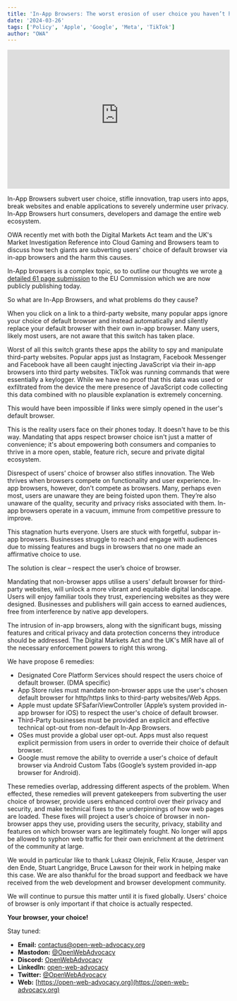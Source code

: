 ```yaml
---
title: 'In-App Browsers: The worst erosion of user choice you haven’t heard of'
date: '2024-03-26'
tags: ['Policy', 'Apple', 'Google', 'Meta', 'TikTok']
author: "OWA"
---
```


<iframe style="max-width: 100%;" width="560" height="315" src="https://www.youtube-nocookie.com/embed/-6mFC__dMWM?si=dCn6x88fPOox76WL" title="YouTube video player" frameborder="0" allow="accelerometer; autoplay; clipboard-write; encrypted-media; gyroscope; picture-in-picture; web-share" referrerpolicy="strict-origin-when-cross-origin" allowfullscreen></iframe>

In-App Browsers subvert user choice, stifle innovation, trap users into apps, break websites and enable applications to severely undermine user privacy. In-App Browsers hurt consumers, developers and damage the entire web ecosystem.

OWA recently met with both the Digital Markets Act team and the UK's Market Investigation Reference into Cloud Gaming and Browsers team to discuss how tech giants are subverting users' choice of default browser via in-app browsers and the harm this causes.

In-App browsers is a complex topic, so to outline our thoughts we wrote [a detailed 61 page submission](/files/OWA%20-%20DMA%20Interventions%20-%20In-App%20Browsers%20v1.2.pdf) to the EU Commission which we are now publicly publishing today.

So what are In-App Browsers, and what problems do they cause?

When you click on a link to a third-party website, many popular apps ignore your choice of default browser and instead automatically and silently replace your default browser with their own in-app browser. Many users, likely most users, are not aware that this switch has taken place. 

Worst of all this switch grants these apps the ability to spy and manipulate third-party websites. Popular apps just as Instagram, Facebook Messenger and Facebook have all been caught injecting JavaScript via their in-app browsers into third party websites. TikTok was running commands that were essentially a keylogger. While we have no proof that this data was used or exfiltrated from the device the mere presence of JavaScript code collecting this data combined with no plausible explanation is extremely concerning.

This would have been impossible if links were simply opened in the user's default browser.

This is the reality users face on their phones today. It doesn't have to be this way. Mandating that apps respect browser choice isn't just a matter of convenience; it's about empowering both consumers and companies to thrive in a more open, stable, feature rich, secure and private digital ecosystem.

Disrespect of users’ choice of browser also stifles innovation. The Web thrives when browsers compete on functionality and user experience. In-app browsers, however, don't compete as browsers. Many, perhaps even most, users are unaware they are being foisted upon them. They’re also unaware of the quality, security and privacy risks associated with them. In-app browsers operate in a vacuum, immune from competitive pressure to improve. 

This stagnation hurts everyone. Users are stuck with forgetful, subpar in-app browsers. Businesses struggle to reach and engage with audiences due to missing features and bugs in browsers that no one made an affirmative choice to use.

The solution is clear – respect the user’s choice of browser. 

Mandating that non-browser apps utilise a users' default browser for third-party websites, will unlock a more vibrant and equitable digital landscape. Users will enjoy familiar tools they trust, experiencing websites as they were designed. Businesses and publishers will gain access to earned audiences, free from interference by native app developers. 

The intrusion of in-app browsers, along with the significant bugs, missing features and critical privacy and data protection concerns they introduce should be addressed. The Digital Markets Act and the UK's MIR have all of the necessary enforcement powers to right this wrong. 

We have propose 6 remedies:
* Designated Core Platform Services should respect the users choice of default browser. (DMA specific)
* App Store rules must mandate non-browser apps use the user's chosen default browser for http/https links to third-party websites/Web Apps.
* Apple must update SFSafariViewController (Apple’s system provided in-app browser for iOS) to respect the user's choice of default browser.
* Third-Party businesses must be provided an explicit and effective technical opt-out from non-default In-App Browsers.
* OSes must provide a global user opt-out. Apps must also request explicit permission from users in order to override their choice of default browser.
* Google must remove the ability to override a user's choice of default browser via Android Custom Tabs (Google’s system provided in-app browser for Android).

These remedies overlap, addressing different aspects of the problem. When effected, these remedies will prevent gatekeepers from subverting the user choice of browser, provide users enhanced control over their privacy and security, and make technical fixes to the underpinnings of how web pages are loaded. These fixes will project a user’s choice of browser in non-browser apps they use, providing users the security, privacy, stability and features on which browser wars are legitimately fought. No longer will apps be allowed to syphon web traffic for their own enrichment at the detriment of the community at large.

We would in particular like to thank Lukasz Olejnik, Felix Krause, Jesper van den Ende, Stuart Langridge, Bruce Lawson for their work in helping make this case. We are also thankful for the broad support and feedback we have received from the web development and browser development community.

We will continue to pursue this matter until it is fixed globally. Users' choice of browser is only important if that choice is actually respected.

**Your browser, your choice!**

Stay tuned:
- **Email:**        [contactus@open-web-advocacy.org](mailto:contactus@open-web-advocacy.org)
- **Mastodon:**      [@OpenWebAdvocacy](https://mastodon.social/@owa)
- **Discord:**      [OpenWebAdvocacy](https://discord.gg/x53hkqrRKx)
- **LinkedIn:**     [open-web-advocacy](https://www.linkedin.com/company/open-web-advocacy/)
- **Twitter:**      [@OpenWebAdvocacy](https://twitter.com/OpenWebAdvocacy)
- **Web:**         [https://open-web-advocacy.org](https://open-web-advocacy.org)
